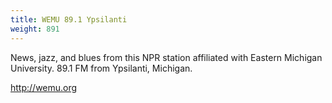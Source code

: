 ```yaml
---
title: WEMU 89.1 Ypsilanti
weight: 891
---
```

News, jazz, and blues from this NPR station affiliated with 
Eastern Michigan University. 89.1 FM from Ypsilanti, Michigan.

http://wemu.org

